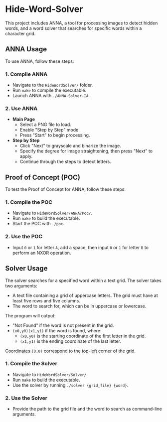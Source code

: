 # Hide-Word-Solver

This project includes ANNA, a tool for processing images to detect hidden words, and a word solver that searches for specific words within a character grid. 

## ANNA Usage

To use ANNA, follow these steps:

### 1. Compile ANNA
- Navigate to the `HideWordSolver/` folder.
- Run `make` to compile the executable.
- Launch ANNA with `./ANNA-Solver-IA`.

### 2. Use ANNA
- **Main Page**
  - Select a PNG file to load.
  - Enable "Step by Step" mode.
  - Press "Start" to begin processing.
- **Step by Step**
  - Click "Next" to grayscale and binarize the image.
  - Specify the degree for image straightening, then press "Next" to apply.
  - Continue through the steps to detect letters.

## Proof of Concept (POC)

To test the Proof of Concept for ANNA, follow these steps:

### 1. Compile the POC
- Navigate to `HideWordSolver/ANNA/Poc/`.
- Run `make` to build the executable.
- Start the POC with `./poc`.

### 2. Use the POC
- Input `0` or `1` for letter `A`, add a space, then input `0` or `1` for letter `B` to perform an NXOR operation.

## Solver Usage

The solver searches for a specified word within a text grid. The solver takes two arguments:
- A text file containing a grid of uppercase letters. The grid must have at least five rows and five columns.
- The word to search for, which can be in uppercase or lowercase.

The program will output:
- "Not Found" if the word is not present in the grid.
- `(x0,y0)(x1,y1)` if the word is found, where:
  - `(x0,y0)` is the starting coordinate of the first letter in the grid.
  - `(x1,y1)` is the ending coordinate of the last letter.

Coordinates `(0,0)` correspond to the top-left corner of the grid.

### 1. Compile the Solver
- Navigate to `HideWordSolver/Solver/`.
- Run `make` to build the executable.
- Use the solver by running `./solver {grid_file} {word}`.

### 2. Use the Solver
- Provide the path to the grid file and the word to search as command-line arguments.
